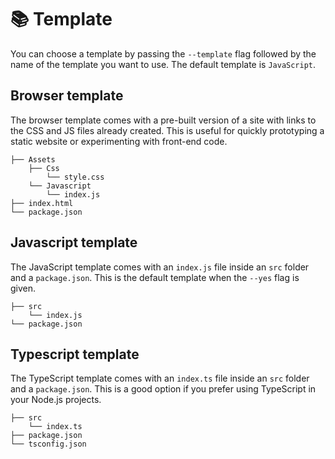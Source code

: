 # 📚 Template

You can choose a template by passing the `--template` flag followed by the name of the template you want to use. The default template is `JavaScript`.

## Browser template

The browser template comes with a pre-built version of a site with links to the CSS and JS files already created. This is useful for quickly prototyping a static website or experimenting with front-end code.

```text
├── Assets
    ├── Css
        └── style.css
    └── Javascript
        └── index.js
├── index.html
└── package.json
```

## Javascript template

The JavaScript template comes with an `index.js` file inside an `src` folder and a `package.json`. This is the default template when the `--yes` flag is given.

```text
├── src
    └── index.js
└── package.json
```

## Typescript template

The TypeScript template comes with an `index.ts` file inside an `src` folder and a `package.json`. This is a good option if you prefer using TypeScript in your Node.js projects.

```text
├── src
    └── index.ts
├── package.json
└── tsconfig.json
```
